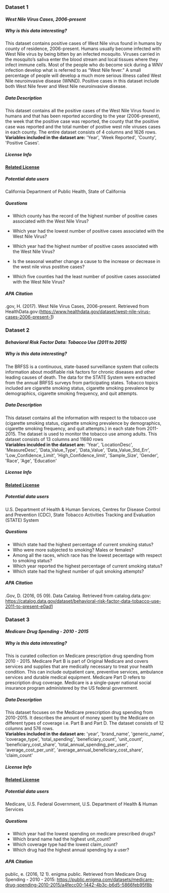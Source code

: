 ### **Dataset 1**

#### **_West Nile Virus Cases, 2006-present_** 

##### **Why is this data interesting?**

This dataset contains positive cases of West Nile virus found in humans by county of residence, 2006-present. Humans usually become infected with West Nile virus by being bitten by an infected mosquito. Viruses carried in the mosquito’s saliva enter the blood stream and local tissues where they infect immune cells. Most of the people who do become sick during a WNV infection develop what is referred to as “West Nile fever.” A small percentage of people will develop a much more serious illness called West Nile neuroinvasive disease (WNND). Positive cases in this dataset include both West Nile fever and West Nile neuroinvasive disease.

##### **Data Description**

This dataset contains all the positive cases of the West Nile Virus found in humans and that has been reported according to the year (2006-present), the week that the positive case was reported, the county that the positive case was reported and the total number of postive west nile viruses cases in each county. The entire dataset consists of 4 columns and 1626 rows.
**Variables included in the dataset are:** 'Year', 'Week Reported', 'County', 'Positive Cases'.

##### **License Info**

[**Related License**](http://opendefinition.org/licenses/odc-odbl/)

##### **Potential data users**

California Department of Public Health, State of California

##### **Questions**

* Which county has the record of the highest number of positive cases associated with the West Nile Virus?
* Which year had the lowest number of positive cases associated with the West Nile Virus?
* Which year had the highest number of positive cases associated with the West Nile Virus?
* Is the seasonal weather change a cause to the increase or decrease in the west nile virus postitve cases?

* Which five counties had the least number of positive cases associated with the West Nile Virus?

##### **APA Citation**

.gov, H. (2017). West Nile Virus Cases, 2006-present. Retrieved from HealthData.gov:(https://www.healthdata.gov/dataset/west-nile-virus-cases-2006-present-1)


### **Dataset 2**

#### _Behavioral Risk Factor Data: Tobacco Use (2011 to 2015)_

##### **Why is this data interesting?**

The BRFSS is a continuous, state-based surveillance system that collects information about modifiable risk factors for chronic diseases and other leading causes of death. The data for the STATE System were extracted from the annual BRFSS surveys from participating states. Tobacco topics included are cigarette smoking status, cigarette smoking prevalence by demographics, cigarette smoking frequency, and quit attempts.

##### **Data Description**

This dataset contains all the information with respect to the tobacco use (cigarette smoking status, cigarette smoking prevalence by demographics, cigarette smoking frequency, and quit attempts.) in each state from 2011-2015. The dataset is used to monitor the tobacco use among adults. This dataset consists of 13 columns and 11680 rows  
**Variables inculded in the dataset are:** 'Year', 'LocationDesc', 'MeasureDesc', 'Data_Value_Type', 'Data_Value', 'Data_Value_Std_Err', 'Low_Confidence_Limit', 'High_Confidence_limit', 'Sample_Size', 'Gender', 'Race', 'Age', 'Education'

##### **License Info**

[**Related License**](http://opendefinition.org/licenses/odc-odbl/)

##### **Potential data users**

U.S. Department of Health & Human Services, Centres for Disease Control and Prevention (CDC), State Tobacco Activities Tracking and Evaluation (STATE) System

##### **Questions**

* Which state had the highest percentage of current smoking status?
* Who were more subjected to smoking? Males or females?
* Among all the races, which race has the lowest pecentage with respect to smoking status?
* Which year reported the highest percentage of current smoking status?
* Which state had the highest number of quit smoking attempts?

##### **APA Citation**

.Gov, D. (2016, 05 09). Data Catalog. Retrieved from catalog.data.gov: https://catalog.data.gov/dataset/behavioral-risk-factor-data-tobacco-use-2011-to-present-e0ad1


### **Dataset 3**

#### _Medicare Drug Spending - 2010 - 2015_

##### **Why is this data interesting?**

This is curated collection on Medicare prescription drug spending from 2010 - 2015. Medicare Part B is part of Original Medicare and covers services and supplies that are medically necessary to treat your health condition. This can include outpatient care, preventive services, ambulance services and durable medical equipment. Medicare Part D refers to prescription drug coverage. Medicare is a single-payer national social insurance program administered by the US federal government.

##### **Data Description**

This dataset focuses on the Medicare prescription drug spending from 2010-2015. It describes the amount of money spent by the Medicare on different types of coverage i.e. Part B and Part D. The dataset consists of 12 columns and 576 rows.  
**Variables included in the dataset are:** 'year', 'brand_name', 'generic_name', 'coverage_type', 'total_spending', 'beneficiary_count', 'unit_count', 'beneficiary_cost_share', 'total_annual_spending_per_user', 'average_cost_per_unit', 'average_annual_beneficiary_cost_share', 'claim_count'

##### **License Info**

[**Related License**](https://www.enigma.com/terms-of-service)

##### **Potential data users**
 Medicare, U.S. Federal Government, U.S. Department of Health & Human Services
 
##### **Questions**

* Which year had the lowest spending on medicare prescribed drugs?
* Which brand name had the highest unit_count?
* Which coverage type had the lowest claim_count?
* Which drug had the highest annual spending by a user?

##### **APA Citation**

public, e. (2016, 12 1). enigma public. Retrieved from Medicare Drug Spending - 2010 - 2015: https://public.enigma.com/datasets/medicare-drug-spending-2010-2015/a4fecc00-1442-4b3c-b6d5-5866feb95f8b
























